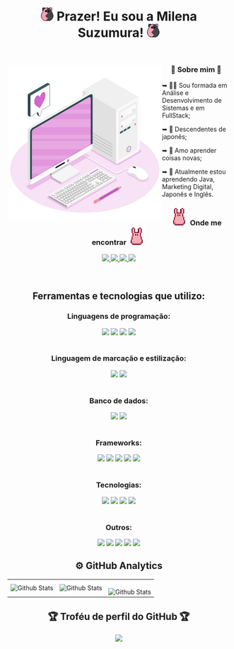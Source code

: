 <header id="apresentacao" align="center">

  # ![ImageTitle](/image/luck-monster.png) Prazer! Eu sou a Milena Suzumura! ![ImageTitle](/image/luck-monster.png)

</header>

<div id="sobre-mim">
    <div>
        <img src="/image/7832580-removebg-preview.png" alt="image-computer" width="350px" align="left">
    </div>
    <div>
    <h3 align="center"> 🎎 Sobre mim 🎎 </h3>

➥ 👩‍💻 Sou formada em Análise e Desenvolvimento de Sistemas e em FullStack;

➥ 🏯 Descendentes de japonês;

➥ 🧠 Amo aprender coisas novas;

➥ 📖 Atualmente estou aprendendo Java, Marketing Digital, Japonês e Inglês.

</div>
  </div>
<div id="redes-sociais" align="center">
  <h3><img src="/image/mokke.gif" alt="moke-dancando"> Onde me encontrar <img src="/image/mokke.gif" alt="moke-dancando"></h3>
  <a href="https://www.linkedin.com/in/milena-suzumura-564149232" target="_blank">
    <img src="https://img.shields.io/badge/-LinkedIn-%230077B5?style=for-the-badge&logo=linkedin&logoColor=white" target="_blank">
  </a>
  <a href="https://www.instagram.com/milenasuzumura/" target="_blank">
    <img src="https://img.shields.io/badge/-Instagram-cd486b?style=for-the-badge&logo=instagram&logoColor=white" target="_blank">
  </a>
  <a href="https://www.workana.com/freelancer/608cc49fdb6b0748c6d5e4a5eacf7e6c" target="_blank">
    <img src="https://img.shields.io/badge/-Workana-264de4?style=for-the-badge&logo=workana&logoColor=white" target="_blank">
  </a>
  <a href="mailto:milena.suzumura11@gmail.com" target="_blank">
    <img src="https://img.shields.io/badge/-Email-c71610?style=for-the-badge&logo=gmail&logoColor=white" target="_blank">
  </a>
  <!-- https://portal.gupy.io/ -->
</div><br><br>

<div id="ferramentas-e-tecnologias">
  <h2 align="center">Ferramentas e tecnologias que utilizo:</h2>

  <div id="linguagem-de-programacao" align="center">
      <h3><strong>Linguagens de programação:</strong></h3>
        <img src="https://img.shields.io/badge/-JavaScript-F0DB4F?style=for-the-badge&logo=javascript&logoColor=323330" target="_blank">
        <img src="https://img.shields.io/badge/-TypeScript-3178C6?style=for-the-badge&logo=typescript&logoColor=white" target="_blank">
        <img src="https://img.shields.io/badge/-Python-4B8BBE?style=for-the-badge&logo=python&logoColor=white" target="_blank">
    <img src="https://img.shields.io/badge/Java-ED8B00?style=for-the-badge&logo=openjdk&logoColor=white" target="_blank">
    </div>

  <br>
  
  <div id="marcacao-estilizacao" align="center">
      <h3><strong>Linguagem de marcação e estilização:</strong></h3>
      <img src="https://img.shields.io/badge/-HTML-e34c26?style=for-the-badge&logo=html5&logoColor=white" target="_blank">
      <img src="https://img.shields.io/badge/-CSS-264de4?style=for-the-badge&logo=css3&logoColor=white" target="_blank">
  </div>

  <br>

  <div id="banco-de-dados" align="center">
    <h3><strong>Banco de dados:</strong></h3>
    <img src="https://img.shields.io/badge/-Mysql-00758f?style=for-the-badge&logo=Mysql&logoColor=white" target="_blank">
    <img src="https://img.shields.io/badge/-MongoDB-589636?style=for-the-badge&logo=mongodb&logoColor=white" target="_blank">
  </div>

  <br>

  <div id="frameworks" align="center">
    <h3><strong>Frameworks:</strong></h3>
    <img src="https://img.shields.io/badge/-React%20JS-7cc5d9?style=for-the-badge&logo=react&logoColor=1c2c4c" target="_blank">
    <img src="https://img.shields.io/badge/-Express%20JS-303030?style=for-the-badge&logo=express&logoColor=white" target="_blank">
    <img src="https://img.shields.io/badge/-Jest-C63D14?style=for-the-badge&logo=jest&logoColor=white" target="_blank">
    <img src="https://img.shields.io/badge/-Mocha-8D6748?style=for-the-badge&logo=mocha&logoColor=white" target="_blank">
    <img src="https://img.shields.io/badge/-Chai-9c5239?style=for-the-badge&logo=Chai&logoColor=white" target="_blank">
  </div>

  <br>

  <div id="tecnologias" align="center">
    <h3><strong>Tecnologias:</strong></h3>
    <img src="https://img.shields.io/badge/-Node.js-215732?style=for-the-badge&logo=node.js&logoColor=white" target="_blank">
    <img src="https://img.shields.io/badge/-Sinon.Js-68A063?style=for-the-badge&logo=Sinon.Js&logoColor=white" target="_blank">
    <img src="https://img.shields.io/badge/-Testing%20Library-red?style=for-the-badge&logo=Testing%20Library&logoColor=white" target="_blank">
    <img src="https://img.shields.io/badge/-ESlint-blueviolet?style=for-the-badge&logo=ESlint&logoColor=white" target="_blank">
  </div>

  <br>

  <div id="outros" align="center">
    <h3><strong>Outros:</strong></h3>
    <img src="https://img.shields.io/badge/-Git-F1502F?style=for-the-badge&logo=git&logoColor=white" target="_blank">
    <img src="https://img.shields.io/badge/-Docker-0db7ed?style=for-the-badge&logo=docker&logoColor=white" target="_blank">
    <img src="https://img.shields.io/badge/-NPM-CC3534?style=for-the-badge&logo=npm&logoColor=white" target="_blank">
    <img src="https://img.shields.io/badge/-Linux%20Ubuntu-dd4814?style=for-the-badge&logo=ubuntu&logoColor=white" target="_blank">
    <img src="https://img.shields.io/badge/-Linux%20Fedora-0B57A4?style=for-the-badge&logo=fedora&logoColor=white" target="_blank">
  </div>
</div>

<h2 align="center">⚙️ GitHub Analytics</h2>

<table>
  <tr>
    <td>
      <img
        align="left"
        src="https://github-readme-stats.vercel.app/api?username=MilenaSuzumura&theme=dracula&hide_border=false&include_all_commits=true"
        alt="Github Stats"
      />
    </td>
    <td>
      <img
        align="left"
        src="https://github-readme-stats.vercel.app/api/top-langs/?username=MilenaSuzumura&theme=dracula&hide_border=false&include_all_commits=true&count_private=true&layout=compact"
        alt="Github Stats"
      />
    </td>
    <td>
      <br />
      <img
        align="left"
        src="https://github-readme-streak-stats.herokuapp.com/?user=MilenaSuzumura&theme=dracula&hide_border=false"
        alt="Github Stats"
      />
    </td>
  </tr>
</table>

<div id="trofeu-perfil-github" align="center">
  <h2> 🏆 Troféu de perfil do GitHub 🏆 </h2>
  <img align="center" width="800" src="https://github-profile-trophy.vercel.app/?username=MilenaSuzumura&column=8&theme=dracula&no-frame=true&no-bg=true" />
</div>
